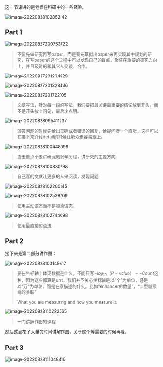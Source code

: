 这一节课讲的是老师在科研中的一些经验。

![image-20220828102852142](Lecture%2022%20How%20to%20present.assets/image-20220828102852142.png)

## Part 1

![image-20220827200753722](Lecture%2022%20How%20to%20present.assets/image-20220827200753722.png)

>不要先做研究再写paper，而是要先草拟出paper来再实现其中规划的研究，在写paper的这个过程中可以发现自己的盲点，聚焦在重要的研究方向上，并且及时的和其它人交谈，合作。

![image-20220827201234828](Lecture%2022%20How%20to%20present.assets/image-20220827201234828.png)

![image-20220827201328436](Lecture%2022%20How%20to%20present.assets/image-20220827201328436.png)

![image-20220827201722105](Lecture%2022%20How%20to%20present.assets/image-20220827201722105.png)

>文章写法，针对每一段的写法，我们要把最关键最重要的结论放到开头，而不是开头放上问句，最后才点明。

![image-20220828095411237](Lecture%2022%20How%20to%20present.assets/image-20220828095411237.png)

>回答问题的时候先给出正确或者错误的回复，给提问者一个直觉，这样可以在接下来介绍detail的时候让听众更容易跟上。

![image-20220828100448099](Lecture%2022%20How%20to%20present.assets/image-20220828100448099.png)

>直击重点不要讲研究的艰辛历程，讲研究的主要方向

![image-20220828100830798](Lecture%2022%20How%20to%20present.assets/image-20220828100830798.png)

>自己写的文献让更多的人来阅读，发现问题

![image-20220828102200145](Lecture%2022%20How%20to%20present.assets/image-20220828102200145.png)

![image-20220828102539709](Lecture%2022%20How%20to%20present.assets/image-20220828102539709.png)

>使用主动语态而不是被动语态。

![image-20220828102744098](Lecture%2022%20How%20to%20present.assets/image-20220828102744098.png)

>使用最直接的语法

## Part 2

接下来是第二部分讲作图：

![image-20220828103149417](Lecture%2022%20How%20to%20present.assets/image-20220828103149417.png)

>要在坐标轴上体现数据是什么。不能只写$-log_{10}{（P-value）}--Count$这种，因为这些都算是unit，我们并不关心坐标轴是以“个”为单位，还是以“万”为单位，而是在意描述的什么。比如“enhancer的数量”，“二型糖尿病的关联”
>
>What you are measuring and how you measure it.

![image-20220828110222565](Lecture%2022%20How%20to%20present.assets/image-20220828110222565.png)

>一门讲解作图的课程

然后这里花了大量的时间讲解作图，关于这个等需要的时候再看。

## Part 3

![image-20220828111048416](Lecture%2022%20How%20to%20present.assets/image-20220828111048416.png)
